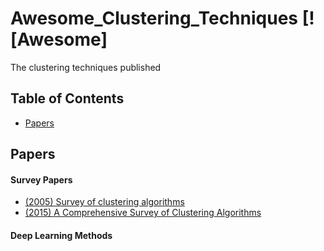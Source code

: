 # Awesome_Clustering_Techniques  [![Awesome]
The clustering techniques published


## Table of Contents

 - [Papers](#papers)



## Papers

#### Survey Papers
* [(2005) Survey of clustering algorithms](https://ieeexplore.ieee.org/document/1427769)
* [(2015) A Comprehensive Survey of Clustering Algorithms](https://link.springer.com/article/10.1007/s40745-015-0040-1)



#### Deep Learning Methods









